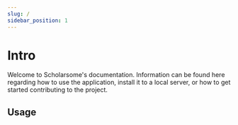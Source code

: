 ```yaml
---
slug: /
sidebar_position: 1
---
```


# Intro

Welcome to Scholarsome's documentation. Information can be found here regarding how to use the application, install it to a local server, or how to get started contributing to the project.

## Usage
